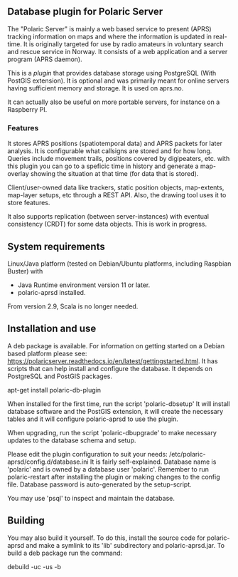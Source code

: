 ## Database plugin for Polaric Server

The "Polaric Server" is mainly a web based service to present (APRS) 
tracking information on maps and where the information is updated in real-
time. It is originally targeted for use by radio amateurs in voluntary search
and rescue service in Norway. It consists of a web application and a server 
program (APRS daemon). 
 
This is a _plugin_ that provides database storage using PostgreSQL (With PostGIS extension). It is 
optional and was primarily meant for online servers having sufficient memory and storage. 
It is used on aprs.no. 

It can actually also be useful on more portable servers, for instance on a Raspberry PI. 


### Features

It stores APRS positions (spatiotemporal data) and APRS packets for later analysis.
It is configurable what callsigns are stored and for how long. Queries 
include movement trails, positions covered by digipeaters, etc. with this plugin you can 
go to a speficic time in history and generate a map-overlay showing the situation at
that time (for data that is stored). 

Client/user-owned data like trackers, static position objects, 
map-extents, map-layer setups, etc through a REST API. Also, the drawing tool
uses it to store features. 

It also supports replication (between server-instances) with eventual consistency (CRDT) for some data objects. This is work in progress. 

## System requirements

Linux/Java platform (tested on Debian/Ubuntu platforms, including Raspbian Buster) with
* Java Runtime environment version 11 or later. 
* polaric-aprsd installed.

From version 2.9, Scala is no longer needed. 

## Installation and use
A deb package is available. For information on getting started on a Debian based platform please see: 
https://polaricserver.readthedocs.io/en/latest/gettingstarted.html. It has scripts that can help install and configure 
the database. It depends on PostgreSQL and PostGIS packages. 

apt-get install polaric-db-plugin

When installed for the first time, run the script 'polaric-dbsetup'
It will install database software and the PostGIS extension, it will create
the necessary tables and it will configure polaric-aprsd to use the
plugin. 

When upgrading, run the script 'polaric-dbupgrade' to make necessary updates to 
the database schema and setup. 

Please edit the plugin configuration to suit your needs: /etc/polaric-aprsd/config.d/database.ini
It is fairly self-explained. Database name is 'polaric' and is owned by a database user 'polaric'. 
Remember to run polaric-restart after installing the plugin or making changes to the config file. 
Database password is auto-generated by the setup-script.
 
You may use 'psql' to inspect and maintain the database. 
 
## Building 
You may also build it yourself. To do this, install the source code for polaric-aprsd
and make a symlink to its 'lib' subdirectory and polaric-aprsd.jar. To build a deb 
package run the command:

debuild -uc -us -b


